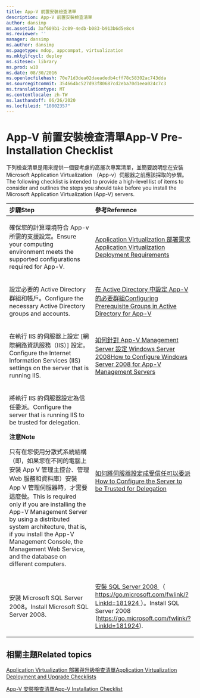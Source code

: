 ```yaml
---
title: App-V 前置安裝檢查清單
description: App-V 前置安裝檢查清單
author: dansimp
ms.assetid: 3af609b1-2c09-4edb-b083-b913b6d5e8c4
ms.reviewer: ''
manager: dansimp
ms.author: dansimp
ms.pagetype: mdop, appcompat, virtualization
ms.mktglfcycl: deploy
ms.sitesec: library
ms.prod: w10
ms.date: 08/30/2016
ms.openlocfilehash: 70e71d3dea02daeadedb4cff78c58302ac743dda
ms.sourcegitcommit: 354664bc527d93f80687cd2eba70d1eea024c7c3
ms.translationtype: MT
ms.contentlocale: zh-TW
ms.lasthandoff: 06/26/2020
ms.locfileid: "10802357"
---
```

# <span data-ttu-id="fa94b-103">App-V 前置安裝檢查清單</span><span class="sxs-lookup"><span data-stu-id="fa94b-103">App-V Pre-Installation Checklist</span></span>


<span data-ttu-id="fa94b-104">下列檢查清單是用來提供一個要考慮的高層次專案清單，並簡要說明您在安裝 Microsoft Application Virtualization （App-v）伺服器之前應該採取的步驟。</span><span class="sxs-lookup"><span data-stu-id="fa94b-104">The following checklist is intended to provide a high-level list of items to consider and outlines the steps you should take before you install the Microsoft Application Virtualization (App-V) servers.</span></span>

<table>
<colgroup>
<col width="50%" />
<col width="50%" />
</colgroup>
<thead>
<tr class="header">
<th align="left"><span data-ttu-id="fa94b-105">步驟</span><span class="sxs-lookup"><span data-stu-id="fa94b-105">Step</span></span></th>
<th align="left"><span data-ttu-id="fa94b-106">參考</span><span class="sxs-lookup"><span data-stu-id="fa94b-106">Reference</span></span></th>
</tr>
</thead>
<tbody>
<tr class="odd">
<td align="left"><p><span data-ttu-id="fa94b-107">確保您的計算環境符合 App-v 所需的支援設定。</span><span class="sxs-lookup"><span data-stu-id="fa94b-107">Ensure your computing environment meets the supported configurations required for App-V.</span></span></p></td>
<td align="left"><p><a href="application-virtualization-deployment-requirements.md" data-raw-source="[Application Virtualization Deployment Requirements](application-virtualization-deployment-requirements.md)"><span data-ttu-id="fa94b-108">Application Virtualization 部署需求</span><span class="sxs-lookup"><span data-stu-id="fa94b-108">Application Virtualization Deployment Requirements</span></span></a></p></td>
</tr>
<tr class="even">
<td align="left"><p><span data-ttu-id="fa94b-109">設定必要的 Active Directory 群組和帳戶。</span><span class="sxs-lookup"><span data-stu-id="fa94b-109">Configure the necessary Active Directory groups and accounts.</span></span></p></td>
<td align="left"><p><a href="configuring-prerequisite-groups-in-active-directory-for-app-v.md" data-raw-source="[Configuring Prerequisite Groups in Active Directory for App-V](configuring-prerequisite-groups-in-active-directory-for-app-v.md)"><span data-ttu-id="fa94b-110">在 Active Directory 中設定 App-V 的必要群組</span><span class="sxs-lookup"><span data-stu-id="fa94b-110">Configuring Prerequisite Groups in Active Directory for App-V</span></span></a></p></td>
</tr>
<tr class="odd">
<td align="left"><p><span data-ttu-id="fa94b-111">在執行 IIS 的伺服器上設定 [網際網路資訊服務（IIS）] 設定。</span><span class="sxs-lookup"><span data-stu-id="fa94b-111">Configure the Internet Information Services (IIS) settings on the server that is running IIS.</span></span></p></td>
<td align="left"><p><a href="how-to-configure-windows-server-2008-for-app-v-management-servers.md" data-raw-source="[How to Configure Windows Server 2008 for App-V Management Servers](how-to-configure-windows-server-2008-for-app-v-management-servers.md)"><span data-ttu-id="fa94b-112">如何針對 App-V Management Server 設定 Windows Server 2008</span><span class="sxs-lookup"><span data-stu-id="fa94b-112">How to Configure Windows Server 2008 for App-V Management Servers</span></span></a></p></td>
</tr>
<tr class="even">
<td align="left"><p><span data-ttu-id="fa94b-113">將執行 IIS 的伺服器設定為信任委派。</span><span class="sxs-lookup"><span data-stu-id="fa94b-113">Configure the server that is running IIS to be trusted for delegation.</span></span></p>
<div class="alert">
<strong><span data-ttu-id="fa94b-114">注意</span><span class="sxs-lookup"><span data-stu-id="fa94b-114">Note</span></span></strong><br/><p><span data-ttu-id="fa94b-115">只有在您使用分散式系統結構（即，如果您在不同的電腦上安裝 App V 管理主控台、管理 Web 服務和資料庫）安裝 App V 管理伺服器時，才需要這麼做。</span><span class="sxs-lookup"><span data-stu-id="fa94b-115">This is required only if you are installing the App-V Management Server by using a distributed system architecture, that is, if you install the App-V Management Console, the Management Web Service, and the database on different computers.</span></span></p>
</div>
<div>

</div></td>
<td align="left"><p><a href="how-to-configure-the-server-to-be-trusted-for-delegation.md" data-raw-source="[How to Configure the Server to be Trusted for Delegation](how-to-configure-the-server-to-be-trusted-for-delegation.md)"><span data-ttu-id="fa94b-116">如何將伺服器設定成受信任可以委派</span><span class="sxs-lookup"><span data-stu-id="fa94b-116">How to Configure the Server to be Trusted for Delegation</span></span></a></p></td>
</tr>
<tr class="odd">
<td align="left"><p><span data-ttu-id="fa94b-117">安裝 Microsoft SQL Server 2008。</span><span class="sxs-lookup"><span data-stu-id="fa94b-117">Install Microsoft SQL Server 2008.</span></span></p></td>
<td align="left"><p><a href="https://go.microsoft.com/fwlink/?LinkId=181924" data-raw-source="[Install SQL Server 2008](https://go.microsoft.com/fwlink/?LinkId=181924)"><span data-ttu-id="fa94b-118">安裝 SQL Server 2008 </a> （ <a href="https://go.microsoft.com/fwlink/?LinkId=181924" data-raw-source="https://go.microsoft.com/fwlink/?LinkId=181924"> https://go.microsoft.com/fwlink/?LinkId=181924 </a> ）。</span><span class="sxs-lookup"><span data-stu-id="fa94b-118">Install SQL Server 2008</a> (<a href="https://go.microsoft.com/fwlink/?LinkId=181924" data-raw-source="https://go.microsoft.com/fwlink/?LinkId=181924">https://go.microsoft.com/fwlink/?LinkId=181924</a>).</span></span></p></td>
</tr>
</tbody>
</table>



## <span data-ttu-id="fa94b-119">相關主題</span><span class="sxs-lookup"><span data-stu-id="fa94b-119">Related topics</span></span>


[<span data-ttu-id="fa94b-120">Application Virtualization 部署與升級檢查清單</span><span class="sxs-lookup"><span data-stu-id="fa94b-120">Application Virtualization Deployment and Upgrade Checklists</span></span>](application-virtualization-deployment-and-upgrade-checklists.md)

[<span data-ttu-id="fa94b-121">App-V 安裝檢查清單</span><span class="sxs-lookup"><span data-stu-id="fa94b-121">App-V Installation Checklist</span></span>](app-v-installation-checklist.md)









